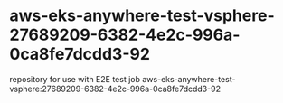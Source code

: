 # aws-eks-anywhere-test-vsphere-27689209-6382-4e2c-996a-0ca8fe7dcdd3-92
repository for use with E2E test job aws-eks-anywhere-test-vsphere:27689209-6382-4e2c-996a-0ca8fe7dcdd3-92
